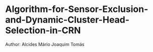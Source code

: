 # Algorithm-for-Sensor-Exclusion-and-Dynamic-Cluster-Head-Selection-in-CRN

Author: Alcides Mário Joaquim Tomás